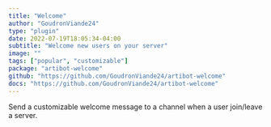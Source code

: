 ```yaml
---
title: "Welcome"
author: "GoudronViande24"
type: "plugin"
date: 2022-07-19T18:05:34-04:00
subtitle: "Welcome new users on your server"
image: ""
tags: ["popular", "customizable"]
package: "artibot-welcome"
github: "https://github.com/GoudronViande24/artibot-welcome"
docs: "https://github.com/GoudronViande24/artibot-welcome"
---
```


Send a customizable welcome message to a channel when a user join/leave a server.